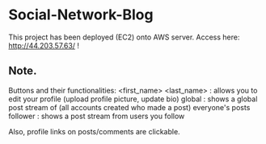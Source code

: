 # Social-Network-Blog

This project has been deployed (EC2) onto AWS server. Access here: http://44.203.57.63/ !

## Note.
Buttons and their functionalities:
<first_name> <last_name> : allows you to edit your profile (upload profile picture, update bio)
global                   : shows a global post stream of (all accounts created who made a post) everyone's posts
follower                 : shows a post stream from users you follow

Also, profile links on posts/comments are clickable.
